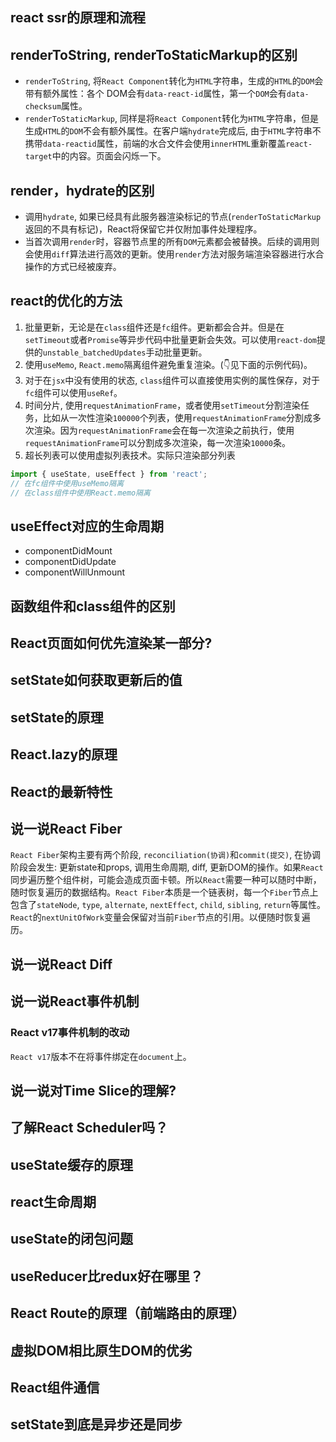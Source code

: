 ## react ssr的原理和流程

## renderToString, renderToStaticMarkup的区别

- `renderToString`, 将`React Component`转化为`HTML`字符串，生成的`HTML`的`DOM`会带有额外属性：各个 DOM会有`data-react-id`属性，第一个`DOM`会有`data-checksum`属性。
- `renderToStaticMarkup`, 同样是将`React Component`转化为`HTML`字符串，但是生成`HTML`的`DOM`不会有额外属性。在客户端`hydrate`完成后, 由于`HTML`字符串不携带`data-reactid`属性，前端的水合文件会使用`innerHTML`重新覆盖`react-target`中的内容。页面会闪烁一下。

## render，hydrate的区别

- 调用`hydrate`, 如果已经具有此服务器渲染标记的节点(`renderToStaticMarkup`返回的不具有标记)，React将保留它并仅附加事件处理程序。
- 当首次调用`render`时，容器节点里的所有`DOM`元素都会被替换。后续的调用则会使用`diff`算法进行高效的更新。使用`render`方法对服务端渲染容器进行水合操作的方式已经被废弃。
## react的优化的方法

1. 批量更新，无论是在`class`组件还是`fc`组件。更新都会合并。但是在`setTimeout`或者`Promise`等异步代码中批量更新会失效。可以使用`react-dom`提供的`unstable_batchedUpdates`手动批量更新。
2. 使用`useMemo`, `React.memo`隔离组件避免重复渲染。(👇见下面的示例代码)。
3. 对于在`jsx`中没有使用的状态, `class`组件可以直接使用实例的属性保存，对于`fc`组件可以使用`useRef`。
4. 时间分片, 使用`requestAnimationFrame`，或者使用`setTimeout`分割渲染任务，比如从一次性渲染`100000`个列表，使用`requestAnimationFrame`分割成多次渲染。因为`requestAnimationFrame`会在每一次渲染之前执行，使用`requestAnimationFrame`可以分割成多次渲染，每一次渲染`10000`条。
5. 超长列表可以使用虚拟列表技术。实际只渲染部分列表

```jsx
import { useState, useEffect } from 'react';
// 在fc组件中使用useMemo隔离
// 在class组件中使用React.memo隔离
```
## useEffect对应的生命周期

- componentDidMount
- componentDidUpdate
- componentWillUnmount

## 函数组件和class组件的区别

## React页面如何优先渲染某一部分?

## setState如何获取更新后的值

## setState的原理

## React.lazy的原理

## React的最新特性

## 说一说React Fiber

`React Fiber`架构主要有两个阶段, `reconciliation(协调)`和`commit(提交)`, 在协调阶段会发生: 更新state和props, 调用生命周期, diff, 更新DOM的操作。如果`React`同步遍历整个组件树，可能会造成页面卡顿。所以`React`需要一种可以随时中断，随时恢复遍历的数据结构。`React Fiber`本质是一个链表树，每一个`Fiber`节点上包含了`stateNode`, `type`, `alternate`, `nextEffect`, `child`, `sibling`, `return`等属性。`React`的`nextUnitOfWork`变量会保留对当前`Fiber`节点的引用。以便随时恢复遍历。

## 说一说React Diff
## 说一说React事件机制

### React v17事件机制的改动

`React v17`版本不在将事件绑定在`document`上。

## 说一说对Time Slice的理解?
## 了解React Scheduler吗？

## useState缓存的原理

## react生命周期

## useState的闭包问题

## useReducer比redux好在哪里？

## React Route的原理（前端路由的原理）

## 虚拟DOM相比原生DOM的优劣

## React组件通信

## setState到底是异步还是同步

